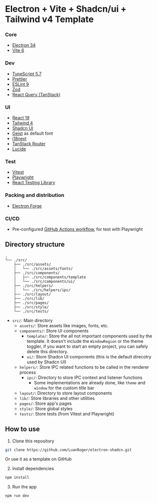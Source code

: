 # Electron + Vite + Shadcn/ui + Tailwind v4 Template

### Core

- [Electron 34](https://www.electronjs.org)
- [Vite 6](https://vitejs.dev)

### Dev

- [TypeScript 5.7](https://www.typescriptlang.org)
- [Prettier](https://prettier.io)
- [ESLint 9](https://eslint.org)
- [Zod](https://zod.dev)
- [React Query (TanStack)](https://react-query.tanstack.com)

### UI

- [React 19](https://reactjs.org)
- [Tailwind 4](https://tailwindcss.com)
- [Shadcn UI](https://ui.shadcn.com)
- [Geist](https://vercel.com/font) as default font
- [i18next](https://www.i18next.com)
- [TanStack Router](https://tanstack.com/router)
- [Lucide](https://lucide.dev)

### Test

- [Vitest](https://vitest.dev)
- [Playwright](https://playwright.dev)
- [React Testing Library](https://testing-library.com/docs/react-testing-library/intro)

### Packing and distribution 

- [Electron Forge](https://www.electronforge.io)

### CI/CD

- Pre-configured [GitHub Actions workflow](https://github.com/LuanRoger/electron-shadcn/blob/main/.github/workflows/playwright.yml), for test with Playwright

## Directory structure

```plaintext
.
└── ./src/
    ├── ./src/assets/
    │   └── ./src/assets/fonts/
    ├── ./src/components/
    │   ├── ./src/components/template
    │   └── ./src/components/ui/
    ├── ./src/helpers/
    │   └── ./src/helpers/ipc/
    ├── ./src/layout/
    ├── ./src/lib/
    ├── ./src/pages/
    ├── ./src/style/
    └── ./src/tests/
```

- `src/`: Main directory
  - `assets/`: Store assets like images, fonts, etc.
  - `components/`: Store UI components
    - `template/`: Store the all not important components used by the template. It doesn't include the `WindowRegion` or the theme toggler, if you want to start an empty project, you can safely delete this directory.
    - `ui/`: Store Shadcn UI components (this is the default direcotry used by Shadcn UI)
  - `helpers/`: Store IPC related functions to be called in the renderer process
    - `ipc/`: Directory to store IPC context and listener functions
      - Some implementations are already done, like `theme` and `window` for the custom title bar
  - `layout/`: Directory to store layout components
  - `lib/`: Store libraries and other utilities
  - `pages/`: Store app's pages
  - `style/`: Store global styles
  - `tests/`: Store tests (from Vitest and Playwright)

## How to use

1. Clone this repository

```bash
git clone https://github.com/LuanRoger/electron-shadcn.git
```

Or use it as a template on GitHub

2. Install dependencies

```bash
npm install
```

3. Run the app

```bash
npm run dev
```